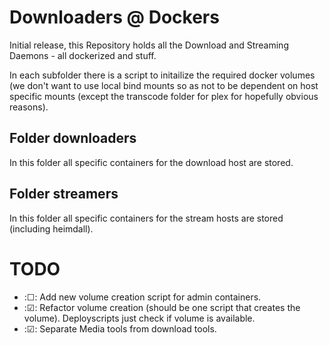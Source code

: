 # Downloaders @ Dockers

Initial release, this Repository holds all the Download and Streaming Daemons - all dockerized and stuff.

In each subfolder there is a script to initailize the required docker volumes (we don't want to use local bind mounts so as not to be dependent on host specific mounts (except the transcode folder for plex for hopefully obvious reasons).

## Folder downloaders
In this folder all specific containers for the download host are stored.

## Folder streamers
In this folder all specific containers for the stream hosts are stored (including heimdall).


# TODO
- :&#9744;: Add new volume creation script for admin containers.
- :&#9745;: Refactor volume creation (should be one script that creates the volume). Deployscripts just check if volume is available.
- :&#9745;: Separate Media tools from download tools.
